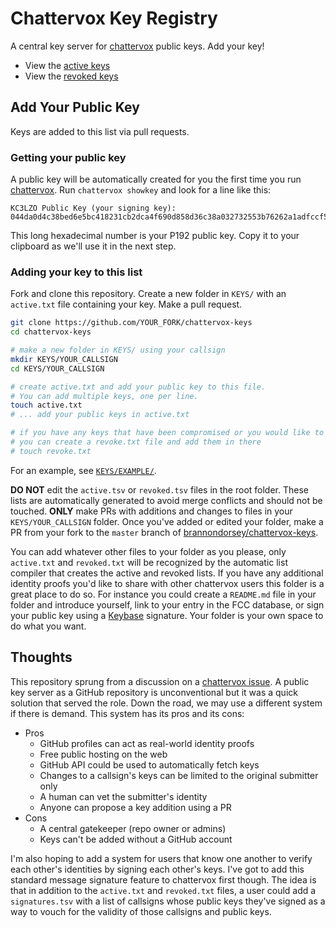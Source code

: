 # Chattervox Key Registry

A central key server for [chattervox](https://github.com/brannondorsey/chattervox) public keys. Add your key!

- View the [active keys](#)
- View the [revoked keys](#)

## Add Your Public Key

Keys are added to this list via pull requests.

### Getting your public key

A public key will be automatically created for you the first time you run [chattervox](https://github.com/brannondorsey/chattervox). Run `chattervox showkey` and look for a line like this:

```
KC3LZO Public Key (your signing key): 044da0d4c38bed6e5bc418231cb2dca4f690d858d36c38a032732553b76262a1adfccf588b6c1f9d7734b1bbce90914f82
```

This long hexadecimal number is your P192 public key. Copy it to your clipboard as we'll use it in the next step.

### Adding your key to this list

Fork and clone this repository. Create a new folder in `KEYS/` with an `active.txt` file containing your key. Make a pull request.

```bash
git clone https://github.com/YOUR_FORK/chattervox-keys
cd chattervox-keys

# make a new folder in KEYS/ using your callsign
mkdir KEYS/YOUR_CALLSIGN
cd KEYS/YOUR_CALLSIGN

# create active.txt and add your public key to this file. 
# You can add multiple keys, one per line.
touch active.txt
# ... add your public keys in active.txt

# if you have any keys that have been compromised or you would like to revoke
# you can create a revoke.txt file and add them in there
# touch revoke.txt
```

For an example, see [`KEYS/EXAMPLE/`](KEYS/EXAMPLE).

**DO NOT** edit the `active.tsv` or `revoked.tsv` files in the root folder. These lists are automatically generated to avoid merge conflicts and should not be touched. **ONLY** make PRs with additions and changes to files in your `KEYS/YOUR_CALLSIGN` folder. Once you've added or edited your folder, make a PR from your fork to the `master` branch of [brannondorsey/chattervox-keys](https://github.com/brannondorsey/chattervox-keys).

You can add whatever other files to your folder as you please, only `active.txt` and `revoked.txt` will be recognized by the automatic list compiler that creates the active and revoked lists. If you have any additional identity proofs you'd like to share with other chattervox users this folder is a great place to do so. For instance you could create a `README.md` file in your folder and introduce yourself, link to your entry in the FCC database, or sign your public key using a [Keybase](https://keybase.io/) signature. Your folder is your own space to do what you want.

## Thoughts

This repository sprung from a discussion on a [chattervox issue](https://github.com/brannondorsey/chattervox/issues/14). A public key server as a GitHub repository is unconventional but it was a quick solution that served the role. Down the road, we may use a different system if there is demand. This system has its pros and its cons:

- Pros
    - GitHub profiles can act as real-world identity proofs
    - Free public hosting on the web
    - GitHub API could be used to automatically fetch keys
    - Changes to a callsign's keys can be limited to the original submitter only
    - A human can vet the submitter's identity
    - Anyone can propose a key addition using a PR
- Cons
    - A central gatekeeper (repo owner or admins)
    - Keys can't be added without a GitHub account

I'm also hoping to add a system for users that know one another to verify each other's identities by signing each other's keys. I've got to add this standard message signature feature to chattervox first though. The idea is that in addition to the `active.txt` and `revoked.txt` files, a user could add a `signatures.tsv` with a list of callsigns whose public keys they've signed as a way to vouch for the validity of those callsigns and public keys.